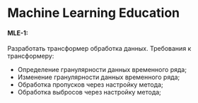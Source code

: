 # Machine Learning Education

#### MLE-1:
Разработать трансформер обработка данных.
Требования к трансформеру:
- Определение гранулярности данных временного ряда;
- Изменение гранулярности данных временного ряда;
- Обработка пропусков через настройку метода;
- Обработка выбросов через настройку метода;

